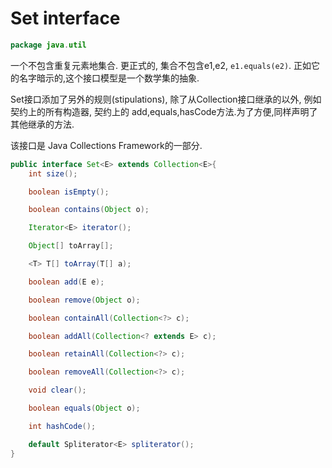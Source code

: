 # Set interface

```java
package java.util
```

一个不包含重复元素地集合. 更正式的, 集合不包含e1,e2, `e1.equals(e2)`. 正如它的名字暗示的,这个接口模型是一个数学集的抽象.

Set接口添加了另外的规则(stipulations), 除了从Collection接口继承的以外, 例如契约上的所有构造器, 契约上的 add,equals,hasCode方法.为了方便,同样声明了其他继承的方法.

该接口是 Java Collections Framework的一部分.

```java
public interface Set<E> extends Collection<E>{
    int size();

    boolean isEmpty();

    boolean contains(Object o);

    Iterator<E> iterator();

    Object[] toArray[];

    <T> T[] toArray(T[] a);

    boolean add(E e);

    boolean remove(Object o);

    boolean containAll(Collection<?> c);

    boolean addAll(Collection<? extends E> c);

    boolean retainAll(Collection<?> c);

    boolean removeAll(Collection<?> c);

    void clear();

    boolean equals(Object o);

    int hashCode();

    default Spliterator<E> spliterator();
}